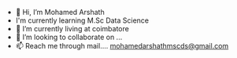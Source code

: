 - 👋 Hi, I’m Mohamed Arshath
- I'm currently learning M.Sc Data Science
- 🌱 I’m currently living at coimbatore
- 💞️ I’m looking to collaborate on ...
- 📫 Reach me through mail.... mohamedarshathmscds@gmail.com
